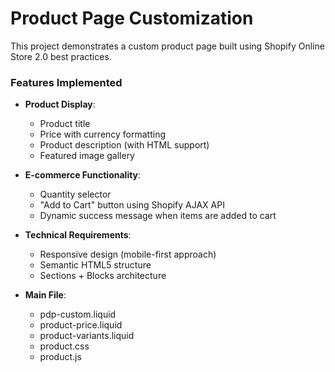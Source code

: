 # Product Page Customization

This project demonstrates a custom product page built using Shopify Online Store 2.0 best practices.

### Features Implemented

- **Product Display**:
  - Product title
  - Price with currency formatting
  - Product description (with HTML support)
  - Featured image gallery

- **E-commerce Functionality**:
  - Quantity selector
  - "Add to Cart" button using Shopify AJAX API
  - Dynamic success message when items are added to cart

- **Technical Requirements**:
  - Responsive design (mobile-first approach)
  - Semantic HTML5 structure
  - Sections + Blocks architecture

- **Main File**:
  - pdp-custom.liquid
  - product-price.liquid
  - product-variants.liquid
  - product.css
  - product.js

